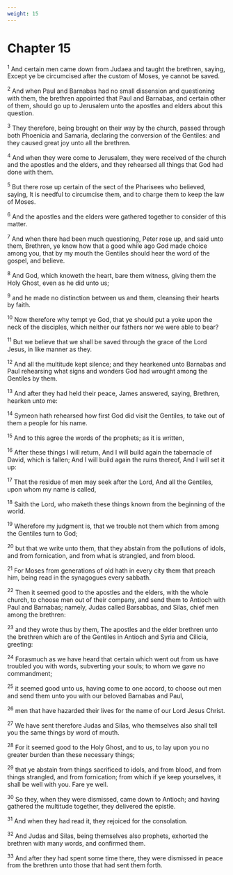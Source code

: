```yaml
---
weight: 15
---
```


# Chapter 15

<sup>1</sup> And certain men came down from Judaea and taught the brethren, saying, Except ye be circumcised after the custom of Moses, ye cannot be saved. 

<sup>2</sup> And when Paul and Barnabas had no small dissension and questioning with them, the brethren appointed that Paul and Barnabas, and certain other of them, should go up to Jerusalem unto the apostles and elders about this question. 

<sup>3</sup> They therefore, being brought on their way by the church, passed through both Phoenicia and Samaria, declaring the conversion of the Gentiles: and they caused great joy unto all the brethren. 

<sup>4</sup> And when they were come to Jerusalem, they were received of the church and the apostles and the elders, and they rehearsed all things that God had done with them. 

<sup>5</sup> But there rose up certain of the sect of the Pharisees who believed, saying, It is needful to circumcise them, and to charge them to keep the law of Moses. 

<sup>6</sup> And the apostles and the elders were gathered together to consider of this matter. 

<sup>7</sup> And when there had been much questioning, Peter rose up, and said unto them, Brethren, ye know how that a good while ago God made choice among you, that by my mouth the Gentiles should hear the word of the gospel, and believe. 

<sup>8</sup> And God, which knoweth the heart, bare them witness, giving them the Holy Ghost, even as he did unto us; 

<sup>9</sup> and he made no distinction between us and them, cleansing their hearts by faith. 

<sup>10</sup> Now therefore why tempt ye God, that ye should put a yoke upon the neck of the disciples, which neither our fathers nor we were able to bear? 

<sup>11</sup> But we believe that we shall be saved through the grace of the Lord Jesus, in like manner as they. 

<sup>12</sup> And all the multitude kept silence; and they hearkened unto Barnabas and Paul rehearsing what signs and wonders God had wrought among the Gentiles by them. 

<sup>13</sup> And after they had held their peace, James answered, saying, Brethren, hearken unto me: 

<sup>14</sup> Symeon hath rehearsed how first God did visit the Gentiles, to take out of them a people for his name. 

<sup>15</sup> And to this agree the words of the prophets; as it is written, 

<sup>16</sup> After these things I will return, And I will build again the tabernacle of David, which is fallen; And I will build again the ruins thereof, And I will set it up: 

<sup>17</sup> That the residue of men may seek after the Lord, And all the Gentiles, upon whom my name is called, 

<sup>18</sup> Saith the Lord, who maketh these things known from the beginning of the world. 

<sup>19</sup> Wherefore my judgment is, that we trouble not them which from among the Gentiles turn to God; 

<sup>20</sup> but that we write unto them, that they abstain from the pollutions of idols, and from fornication, and from what is strangled, and from blood. 

<sup>21</sup> For Moses from generations of old hath in every city them that preach him, being read in the synagogues every sabbath. 

<sup>22</sup> Then it seemed good to the apostles and the elders, with the whole church, to choose men out of their company, and send them to Antioch with Paul and Barnabas; namely, Judas called Barsabbas, and Silas, chief men among the brethren: 

<sup>23</sup> and they wrote thus by them, The apostles and the elder brethren unto the brethren which are of the Gentiles in Antioch and Syria and Cilicia, greeting: 

<sup>24</sup> Forasmuch as we have heard that certain which went out from us have troubled you with words, subverting your souls; to whom we gave no commandment; 

<sup>25</sup> it seemed good unto us, having come to one accord, to choose out men and send them unto you with our beloved Barnabas and Paul, 

<sup>26</sup> men that have hazarded their lives for the name of our Lord Jesus Christ. 

<sup>27</sup> We have sent therefore Judas and Silas, who themselves also shall tell you the same things by word of mouth. 

<sup>28</sup> For it seemed good to the Holy Ghost, and to us, to lay upon you no greater burden than these necessary things; 

<sup>29</sup> that ye abstain from things sacrificed to idols, and from blood, and from things strangled, and from fornication; from which if ye keep yourselves, it shall be well with you. Fare ye well. 

<sup>30</sup> So they, when they were dismissed, came down to Antioch; and having gathered the multitude together, they delivered the epistle. 

<sup>31</sup> And when they had read it, they rejoiced for the consolation. 

<sup>32</sup> And Judas and Silas, being themselves also prophets, exhorted the brethren with many words, and confirmed them. 

<sup>33</sup> And after they had spent some time there, they were dismissed in peace from the brethren unto those that had sent them forth. 



